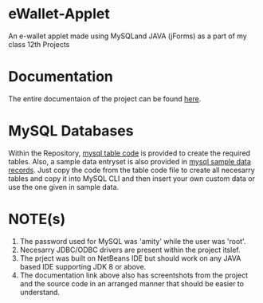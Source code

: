 # eWallet-Applet
An e-wallet applet made using MySQLand JAVA (jForms) as a part of my class 12th Projects

# Documentation
The entire documentaion of the project can be found <a href='https://docs.google.com/document/d/1GfsO1qDqlXDQeJ16TlTgpfsoza318zlpw2MVMAmpO-M/edit?usp=sharing'>here</a>.

# MySQL Databases
Within the Repository, <a href='mysql table code.docx'>mysql table code</a> is provided to create the required tables. Also, a sample data entryset is also provided in <a href='mysql sample data records.docx'>mysql sample data records</a>. Just copy the code from the table code file to create all necesarry tables and copy it into MySQL CLI and then insert your own custom data or use the one given in sample data.

# NOTE(s)
1. The password used for MySQL was 'amity' while the user was 'root'.
2. Necesarry JDBC/ODBC drivers are present within the project itslef.
3. The prject was built on NetBeans IDE but should work on any JAVA based IDE supporting JDK 8 or above.
4. The documentation link above also has screentshots from the project and the source code in an arranged manner that should be easier to understand.

